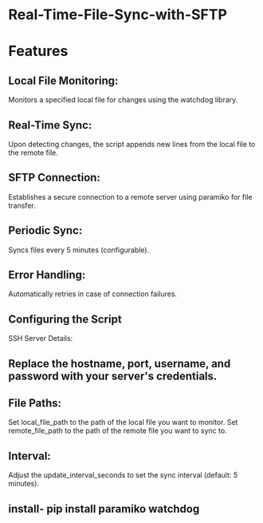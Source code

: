 # Real-Time-File-Sync-with-SFTP
# Features
## Local File Monitoring: 
Monitors a specified local file for changes using the watchdog library.

## Real-Time Sync: 
Upon detecting changes, the script appends new lines from the local file to the remote file.

## SFTP Connection:
Establishes a secure connection to a remote server using paramiko for file transfer.

## Periodic Sync: 
Syncs files every 5 minutes (configurable).
## Error Handling:
Automatically retries in case of connection failures.

## Configuring the Script
SSH Server Details:

## Replace the hostname, port, username, and password with your server's credentials.

## File Paths:

Set local_file_path to the path of the local file you want to monitor.
Set remote_file_path to the path of the remote file you want to sync to.

## Interval:

Adjust the update_interval_seconds to set the sync interval (default: 5 minutes).

## install- pip install paramiko watchdog
